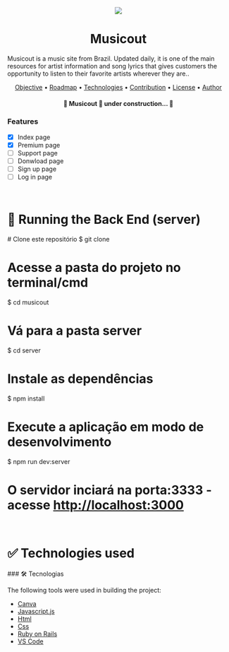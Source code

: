 <p align="center">
  <img src="https://user-images.githubusercontent.com/79415128/150685230-3da13007-2bdb-4963-a9e2-cdaf0709c1cc.png"/>
</p>
<h1 align="center">Musicout</h1
<p align="center">Musicout is a music site from Brazil. Updated daily, it is one of the main resources for artist information and song lyrics that gives customers the opportunity to listen to their favorite artists wherever they are..</p>

<p align="center">
 <a href="#objetivo">Objective</a> •
 <a href="#roadmap">Roadmap</a> • 
 <a href="#tecnologias">Technologies</a> • 
 <a href="#contribuicao">Contribution</a> • 
 <a href="#licenc-a">License</a> • 
 <a href="#autor">Author</a>
</p>
<h4 align="center"> 
	🚧  Musicout 🚀 under construction...  🚧
</h4>


### Features

- [x] Index page 
- [x] Premium page
- [ ] Support page
- [ ] Donwload page
- [ ] Sign up page
- [ ] Log in page
<br>
<h1>🎲 Running the Back End (server)</h1>
# Clone este repositório
$ git clone <https://github.com/tgmarinho/musicout>

# Acesse a pasta do projeto no terminal/cmd
$ cd musicout

# Vá para a pasta server
$ cd server

# Instale as dependências
$ npm install

# Execute a aplicação em modo de desenvolvimento
$ npm run dev:server
# O servidor inciará na porta:3333 - acesse <http://localhost:3000> 

<br>
<h1>✅ Technologies used</h1>
### 🛠 Tecnologias

The following tools were used in building the project:

- [Canva](https://www.canva.com)
- [Javascript.js](https://https://developer.mozilla.org/pt-BR/docs/Web/JavaScript)
- [Html](https://https://https://developer.mozilla.org/pt-BR/docs/Web/HTML)
- [Css](https://https://developer.mozilla.org/pt-BR/docs/Web/CSS)
- [Ruby on Rails](https://https://guides.rubyonrails.org/)
- [VS Code](https://https://code.visualstudio.com)
